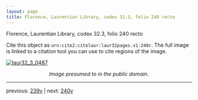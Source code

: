 ```yaml
---
layout: page
title: Florence, Laurentian Library, codex 32.3, folio 240 recto
---
```


Florence, Laurentian Library, codex 32.3, folio 240 recto

Cite this object as `urn:cite2:citelaur:laur32pages.v1:240r`.  The full image is linked to a citation tool you can use to cite regions of the image.

[![laur32_3_0487](http://www.homermultitext.org/iipsrv?IIIF=/project/homer/pyramidal/deepzoom/citelaur/laur32imgs/v1/laur32_3_0487.tif/full/800,/0/default.jpg)](http://www.homermultitext.org/ict2/?urn=urn:cite2:citelaur:laur32imgs.v1:laur32_3_0487) 

<p style="text-align: center; font-style: italic;">Image presumed to in the public domain.</p>

---

previous: [239v](../239v/) | next: [240v](../240v/)